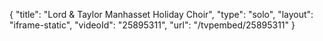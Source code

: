 {
    "title": "Lord & Taylor Manhasset Holiday Choir",
    "type": "solo",
    "layout": "iframe-static",
    "videoId": "25895311",
    "url": "\/tvpembed\/25895311"
}